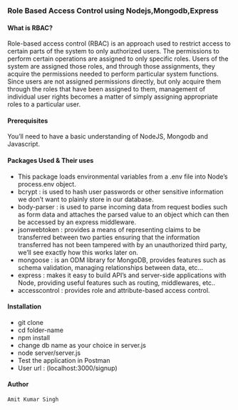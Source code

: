 ### Role Based Access Control using Nodejs,Mongodb,Express

#### What is RBAC?

Role-based access control (RBAC) is an approach used to restrict access to certain parts of the system to only authorized users. The permissions to perform certain operations are assigned to only specific roles. Users of the system are assigned those roles, and through those assignments, they acquire the permissions needed to perform particular system functions. Since users are not assigned permissions directly, but only acquire them through the roles that have been assigned to them, management of individual user rights becomes a matter of simply assigning appropriate roles to a particular user.

#### Prerequisites

You’ll need to have a basic understanding of NodeJS, Mongodb and Javascript.

#### Packages Used & Their uses
 * This package loads environmental variables from a .env  file into Node’s process.env object.
 * bcrypt : is used to hash user passwords or other sensitive information we don’t want to plainly store in our database.
 * body-parser : is used to parse incoming data from request bodies such as form data and attaches the parsed value to an object which can then be accessed by an express middleware.
 * jsonwebtoken : provides a means of representing claims to be transferred between two parties ensuring that the information transferred has not been tampered with by an unauthorized third party, we’ll see exactly how this works later on.
 * mongoose : is an ODM library for MongoDB, provides features such as schema validation, managing relationships between data, etc…
 * express : makes it easy to build API’s and server-side applications with Node, providing useful features such as routing, middlewares, etc..
 * accesscontrol : provides role and attribute-based access control.

#### Installation

 * git clone <URL>
 * cd folder-name
 * npm install
 * change db name as your choice in server.js
 * node server/server.js
 * Test the application in Postman
 * User url : (localhost:3000/signup)

#### Author
    Amit Kumar Singh